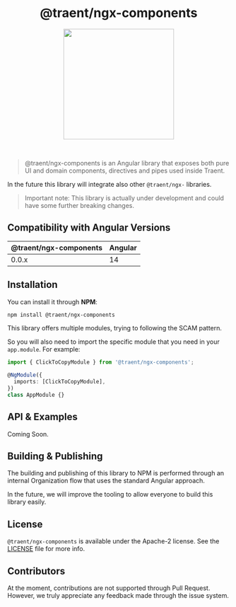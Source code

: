 <h1 align="center">
  @traent/ngx-components
</h1>

<p align="center">
  <img width="250px" height="auto" src="https://traent.com/wp-content/uploads/2022/07/logo-color.svg">
</p>

<br />

> @traent/ngx-components is an Angular library that exposes both pure UI and domain components, directives and pipes used inside Traent.

In the future this library will integrate also other `@traent/ngx-` libraries.

> Important note: This library is actually under development and could have some further breaking changes.

## Compatibility with Angular Versions

| @traent/ngx-components | Angular        |
| ---------------------- | -------------- |
| 0.0.x                  | 14             |


## Installation

You can install it through **NPM**:

```bash
npm install @traent/ngx-components
```

This library offers multiple modules, trying to following the SCAM pattern.

So you will also need to import the specific module that you need in your `app.module`. For example:

```typescript
import { ClickToCopyModule } from '@traent/ngx-components';

@NgModule({
  imports: [ClickToCopyModule],
})
class AppModule {}
```

## API & Examples

Coming Soon.

## Building & Publishing

The building and publishing of this library to NPM is performed through an internal Organization flow that uses the standard Angular approach.

In the future, we will improve the tooling to allow everyone to build this library easily.

## License

`@traent/ngx-components` is available under the Apache-2 license. See the [LICENSE](./LICENSE) file for more info.

## Contributors

At the moment, contributions are not supported through Pull Request.
However, we truly appreciate any feedback made through the issue system.
